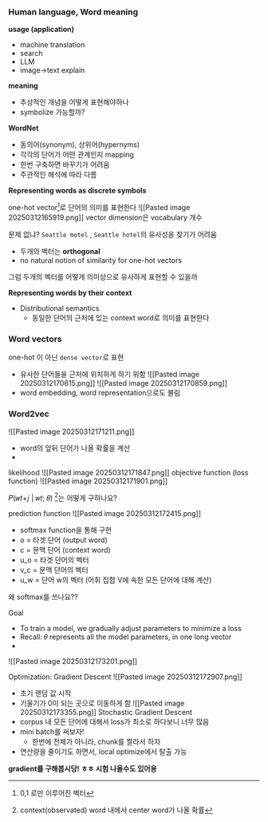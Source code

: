 
### Human language, Word meaning
**usage (application)** 
- machine translation
- search 
- LLM
- image->text explain

**meaning**
- 추상적인 개념을 어떻게 표현해야하나
- symbolize 가능할까?

**WordNet**
- 동의어(synonym), 상위어(hypernyms) 
- 각각의 단어가 어떤 관계인지 mapping
- 한번 구축하면 바꾸기가 어려움
- 주관적인 해석에 따라 다름

**Representing words as discrete symbols**

one-hot vector[^1]로 단어의 의미를 표현한다
![[Pasted image 20250312165919.png]]
vector dimension은 vocabulary 개수


문제 없냐?
`Seattle motel` , `Seattle hotel`의 유사성을 찾기가 어려움
- 두개의 벡터는 **orthogonal**
- no natural notion of similarity for one-hot vectors

그럼 두개의 벡터를 어떻게 의미상으로 유사하게 표현할 수 있을까

**Representing words by their context**

- Distributional semantics
	- 동일한 단어의 근처에 있는 context word로 의미를 표현한다

### Word vectors
one-hot 이 아닌 `dense vector`로 표현
- 유사한 단어들을 근처에 위치하게 하기 위함
![[Pasted image 20250312170615.png]]
![[Pasted image 20250312170859.png]]
- word embedding, word representation으로도 불림

### Word2vec

![[Pasted image 20250312171211.png]]
- word의 앞뒤 단어가 나올 확률을 계산
- 


likelihood
![[Pasted image 20250312171847.png]]
objective function (loss function)
![[Pasted image 20250312171901.png]]


𝑃(𝑤𝑡+𝑗 | 𝑤𝑡; 𝜃) [^2]는 어떻게 구하나요?



prediction function
![[Pasted image 20250312172415.png]]

- softmax function을 통해 구현
- o = 타겟 단어 (output word)
- c = 문맥 단어 (context word)
- u_o = 타겟 단어의 벡터
- v_c = 문맥 단어의 벡터
- u_w = 단어 w의 벡터 (어휘 집합 V에 속한 모든 단어에 대해 계산)

왜 softmax를 쓰나요??


Goal
- To train a model, we gradually adjust parameters to minimize a loss 
- Recall: 𝜃 represents all the model parameters, in one long vector
- 
![[Pasted image 20250312173201.png]]

Optimization: Gradient Descent
![[Pasted image 20250312172907.png]]
- 초기 랜덤 값 시작
- 기울기가 0이 되는 곳으로 이동하게 함
![[Pasted image 20250312173355.png]]
Stochastic Gradient Descent
- corpus 내 모든 단어에 대해서 loss가 최소로 하다보니 너무 많음
- mini batch를 써보자!
	- 한번에 전체가 아니라, chunk를 짤라서 하자
- 연산량을 줄이기도 하면서, local optimize에서 탈출 가능


**gradient를 구해봅시당! ㅎㅎ 시험 나올수도 있어용**

[^1]: 0,1 로만 이루어진 벡터
[^2]: context(observated) word 내에서 center word가 나올 확률
